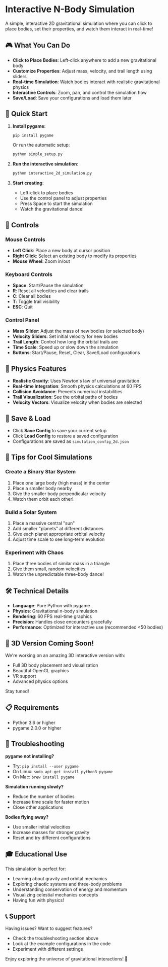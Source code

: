 # Interactive N-Body Simulation

A simple, interactive 2D gravitational simulation where you can click to place bodies, set their properties, and watch them interact in real-time!

## 🎮 What You Can Do

- **Click to Place Bodies**: Left-click anywhere to add a new gravitational body
- **Customize Properties**: Adjust mass, velocity, and trail length using sliders
- **Real-time Simulation**: Watch bodies interact with realistic gravitational physics
- **Interactive Controls**: Zoom, pan, and control the simulation flow
- **Save/Load**: Save your configurations and load them later

## 🚀 Quick Start

1. **Install pygame**:
   ```bash
   pip install pygame
   ```
   Or run the automatic setup:
   ```bash
   python simple_setup.py
   ```

2. **Run the interactive simulation**:
   ```bash
   python interactive_2d_simulation.py
   ```

3. **Start creating**:
   - Left-click to place bodies
   - Use the control panel to adjust properties
   - Press Space to start the simulation
   - Watch the gravitational dance!

## 🎯 Controls

### Mouse Controls
- **Left Click**: Place a new body at cursor position
- **Right Click**: Select an existing body to modify its properties
- **Mouse Wheel**: Zoom in/out

### Keyboard Controls
- **Space**: Start/Pause the simulation
- **R**: Reset all velocities and clear trails
- **C**: Clear all bodies
- **T**: Toggle trail visibility
- **ESC**: Quit

### Control Panel
- **Mass Slider**: Adjust the mass of new bodies (or selected body)
- **Velocity Sliders**: Set initial velocity for new bodies
- **Trail Length**: Control how long the orbital trails are
- **Time Scale**: Speed up or slow down the simulation
- **Buttons**: Start/Pause, Reset, Clear, Save/Load configurations

## 🔬 Physics Features

- **Realistic Gravity**: Uses Newton's law of universal gravitation
- **Real-time Integration**: Smooth physics calculations at 60 FPS
- **Collision Avoidance**: Prevents numerical instabilities
- **Trail Visualization**: See the orbital paths of bodies
- **Velocity Vectors**: Visualize velocity when bodies are selected

## 💾 Save & Load

- Click **Save Config** to save your current setup
- Click **Load Config** to restore a saved configuration
- Configurations are saved as `simulation_config_2d.json`

## 🎨 Tips for Cool Simulations

### Create a Binary Star System
1. Place one large body (high mass) in the center
2. Place a smaller body nearby
3. Give the smaller body perpendicular velocity
4. Watch them orbit each other!

### Build a Solar System
1. Place a massive central "sun"
2. Add smaller "planets" at different distances
3. Give each planet appropriate orbital velocity
4. Adjust time scale to see long-term evolution

### Experiment with Chaos
1. Place three bodies of similar mass in a triangle
2. Give them small, random velocities
3. Watch the unpredictable three-body dance!

## 🛠️ Technical Details

- **Language**: Pure Python with pygame
- **Physics**: Gravitational n-body simulation
- **Rendering**: 60 FPS real-time graphics
- **Precision**: Handles close encounters gracefully
- **Performance**: Optimized for interactive use (recommended <50 bodies)

## 🚧 3D Version Coming Soon!

We're working on an amazing 3D interactive version with:
- Full 3D body placement and visualization
- Beautiful OpenGL graphics
- VR support
- Advanced physics options

Stay tuned!

## 📋 Requirements

- Python 3.6 or higher
- pygame 2.0.0 or higher

## 🐛 Troubleshooting

**pygame not installing?**
- Try: `pip install --user pygame`
- On Linux: `sudo apt-get install python3-pygame`
- On Mac: `brew install pygame`

**Simulation running slowly?**
- Reduce the number of bodies
- Increase time scale for faster motion
- Close other applications

**Bodies flying away?**
- Use smaller initial velocities
- Increase masses for stronger gravity
- Reset and try different configurations

## 🎓 Educational Use

This simulation is perfect for:
- Learning about gravity and orbital mechanics
- Exploring chaotic systems and three-body problems
- Understanding conservation of energy and momentum
- Visualizing celestial mechanics concepts
- Having fun with physics!

## 📞 Support

Having issues? Want to suggest features?
- Check the troubleshooting section above
- Look at the example configurations in the code
- Experiment with different settings

Enjoy exploring the universe of gravitational interactions! 🌟
